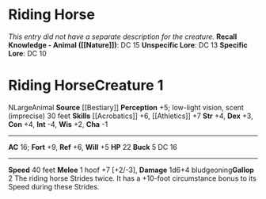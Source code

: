 ﻿---
ac: '16'
alignment: N
all_resistance: null
burrow_speed: null
charisma: '-1'
climb_speed: null
constitution: '+4'
creature_ability:
- Buck
- Gallop
creature_family: '[[DATABASE/monsterfamily/Horse|Horse]]'
description: '<i>This entry did not have a separate description for the creature.</i><br/><br/><b><u>Recall
  Knowledge - Animal</u> ( [[DATABASE/skill/Nature|Nature]] )</b>: DC 15<br/><b><u>Unspecific
  Lore</u></b>: DC 13<br/><b><u>Specific Lore</u></b>: DC 10'
dexterity: '+3'
element: null
fly_speed: null
fortitude: '+9'
hardness: null
hp: '22'
id: '266'
immunity: null
intelligence: '-4'
land_speed: '40'
language: null
level: '1'
max_speed: '40'
name: Riding Horse
perception: '+5'
rarity: Common
reflex: '+6'
resistance: null
rus_type_level: null
school: null
sense:
- low-light vision
- scent (imprecise) 30 feet
size: Large
skill:
- '[[DATABASE/skill/Acrobatics|Acrobatics]] +6'
- '[[DATABASE/skill/Athletics|Athletics]] +7'
source: '[[DATABASE/source/Bestiary|Bestiary]]'
speed:
- 40 feet
spell: null
strength: '+4'
strength_req: '4'
strongest_save:
- Fortitude
swim_speed: null
trait:
- '[[DATABASE/trait/Animal|Animal]]'
type: Creature
vision: Low-light vision
weakest_save:
- Will
weakness: null
will: '+5'
wisdom: '+2'

---
# Riding Horse

_This entry did not have a separate description for the creature._
**Recall Knowledge - Animal ([[Nature]])**: DC 15
**Unspecific Lore**: DC 13
**Specific Lore**: DC 10

# Riding Horse<span class="item-type">Creature 1</span>

<span class="trait-alignment item-trait">N</span><span class="trait-size item-trait">Large</span><span class="item-trait">Animal</span>
**Source** [[Bestiary]]
**Perception** +5; low-light vision, scent (imprecise) 30 feet
**Skills** [[Acrobatics]] +6, [[Athletics]] +7
**Str** +4, **Dex** +3, **Con** +4, **Int** -4, **Wis** +2, **Cha** -1

---
**AC** 16; **Fort** +9, **Ref** +6, **Will** +5
**HP** 22
<span class="in-box-ability">**Buck** <span class="action-icon">5</span> DC 16</span>

---
**Speed** 40 feet
<span class="in-box-ability">**Melee** <span class="action-icon">1</span> hoof +7 [+2/-3], **Damage** 1d6+4 bludgeoning</span><span class="in-box-ability">**Gallop** <span class="action-icon">2</span> The riding horse Strides twice. It has a +10-foot circumstance bonus to its Speed during these Strides.</span>